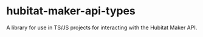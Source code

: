 # hubitat-maker-api-types
A library for use in TS/JS projects for interacting with the Hubitat Maker API.
